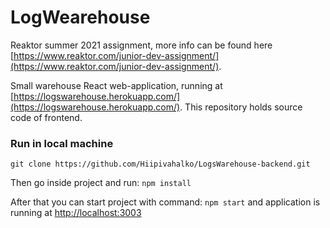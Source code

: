 # LogWearehouse

Reaktor summer 2021 assignment,
more info can be found here [https://www.reaktor.com/junior-dev-assignment/](https://www.reaktor.com/junior-dev-assignment/).

Small warehouse React web-application, running at [https://logswarehouse.herokuapp.com/](https://logswarehouse.herokuapp.com/).
This repository holds source code of frontend.

### Run in local machine

`git clone https://github.com/Hiipivahalko/LogsWarehouse-backend.git`

Then go inside project and run: `npm install`

After that you can start project with command: `npm start` and application is running at [http://localhost:3003](http://localhost:3003)
